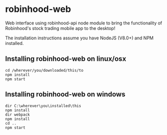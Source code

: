 # robinhood-web

Web interface using robinhood-api node module to bring the functionality of Robinhood's stock trading mobile app to the desktop!

The installation instructions assume you have NodeJS (V8.0+) and NPM installed.  

## Installing robinhood-web on linux/osx
```
cd /wherever/you/downloaded/this/to
npm install
npm start
```

## Installing robinhood-web on windows
```
dir C:\wherever\you\installed\this
npm install
dir webpack
npm install
cd ..
npm start
```

